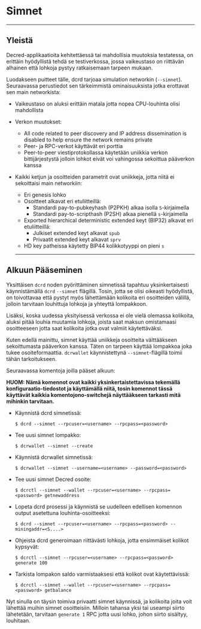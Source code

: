 # Simnet

---

## Yleistä

Decred-applikaatioita kehitettäessä tai mahdollisia muutoksia testatessa, on erittäin hyödyllistä tehdä se testiverkossa, jossa vaikeustaso on riittävän alhainen että lohkoja pystyy ratkaisemaan tarpeen mukaan.

Luodakseen puitteet tälle, dcrd tarjoaa simulation networkin (`--simnet`). Seuraavassa perustiedot sen tärkeimmistä ominaisuuksista jotka erottavat sen main networkista:

* Vaikeustaso on aluksi erittäin matala jotta nopea CPU-louhinta olisi mahdollista
* Verkon muutokset:
    * All code related to peer discovery and IP address dissemination is disabled to help ensure the network remains private
    * Peer- ja RPC-verkot käyttävät eri porttia
    * Peer-to-peer viestiprotokollassa käytetään uniikkia verkon bittijärjestystä jolloin lohkot eivät voi vahingossa sekoittua pääverkon kanssa
* Kaikki ketjun ja osoitteiden parametrit ovat uniikkeja, jotta niitä ei sekoittaisi main networkiin:
    * Eri genesis lohko
    * Osoitteet alkavat eri etuliitteillä:
        * Standardi pay-to-pubkeyhash (P2PKH) alkaa isolla `S`-kirjaimella
        * Standardi pay-to-scripthash (P2SH) alkaa pienellä `s`-kirjaimella 
    * Exported hierarchical deterministic extended keyt (BIP32) alkavat eri etuliitteillä:
        * Julkiset extended keyt alkavat `spub`
        * Privaatit extended keyt alkavat `sprv`
    * HD key patheissa käytetty BIP44 kolikkotyyppi on pieni `s`

  ---

## Alkuun Pääseminen

Yksittäisen `dcrd` noden pyörittäminen simnetissä tapahtuu yksinkertaisesti käynnistämällä `dcrd` `--simnet` flägillä. Tosin, jotta se olisi oikeasti hyödyllistä, on toivottavaa että pystyt myös lähettämään kolikoita eri osoitteiden välillä, jolloin tarvitaan louhittuja lohkoja ja yhteyttä lompakkoon.

Lisäksi, koska uudessa yksityisessä verkossa ei ole vielä olemassa kolikoita, aluksi pitää louhia muutamia lohkoja, joista saat maksun omistamaasi osoitteeseen jotta saat kolikoita jotka ovat valmiit käytettäväksi.

Kuten edellä mainittu, simnet käyttää uniikkeja osoitteita välttääkseen sekoittumasta pääverkon kanssa. Täten on tarpeen käyttää lompakkoa joka tukee osoiteformaattia. `dcrwallet` käynnistettynä `--simnet`-flägillä toimii tähän tarkoitukseen.

Seuraavassa komentoja joilla pääset alkuun:

**HUOM: Nämä komennot ovat kaikki yksinkertaistettavissa tekemällä konfiguraatio-tiedostot ja käyttämällä niitä, tosin komennot tässä käyttävät kaikkia komentojono-switchejä näyttääkseen tarkasti mitä mihinkin tarvitaan.**

* Käynnistä dcrd simnetissä:

    `$ dcrd --simnet --rpcuser=<username> --rpcpass=<password>`

* Tee uusi simnet lompakko:

    `$ dcrwallet --simnet --create`

* Käynnistä dcrwallet simnetissä:

    `$ dcrwallet --simnet --username=<username> --password=<password>`

* Tee uusi simnet Decred osoite:

    `$ dcrctl --simnet --wallet --rpcuser=<username> --rpcpass=<password> getnewaddress`

* Lopeta dcrd prosessi ja käynnistä se uudelleen edellisen komennon output asetettuna louhinta-osoitteeksi:

    `$ dcrd --simnet --rpcuser=<username> --rpcpass=<password> --miningaddr=<S....>`

* Ohjeista dcrd generoimaan riittävästi lohkoja, jotta ensimmäiset kolikot kypsyvät:

    `$ dcrctl --simnet --rpcuser=<username> --rpcpass=<password> generate 100`

* Tarkista lompakon saldo varmistaaksesi että kolikot ovat käytettävissä:

    `$ dcrctl --simnet --wallet --rpcuser=<username> --rpcpass=<password> getbalance`
  
Nyt sinulla on täysin toimiva privaatti simnet käynnissä, ja kolikoita joita voit lähettää muihin simnet osoitteisiin. Milloin tahansa yksi tai useampi siirto lähetetään, tarvitaan `generate 1` RPC jotta uusi lohko, johon siirto sisältyy, louhitaan.

